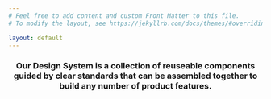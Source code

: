 ```yaml
---
# Feel free to add content and custom Front Matter to this file.
# To modify the layout, see https://jekyllrb.com/docs/themes/#overriding-theme-defaults

layout: default
---
```


<header class="header">
  <h3>
    Our Design System is a collection of reuseable components guided by clear standards that can be assembled together to build any number of product features.
  </h3>
</header>
